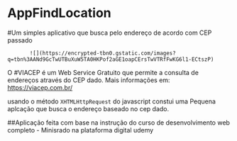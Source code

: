 # AppFindLocation
#Um simples aplicativo que busca pelo endereço de acordo com CEP passado

           ![](https://encrypted-tbn0.gstatic.com/images?q=tbn%3AANd9GcTwUTBuXuW5TA0HKPof2aGE1oapCErsTwVTRfFwKG6l1-ECtszP)

O #VIACEP é um Web Service Gratuito que permite a consulta de endereços através do CEP dado.
Mais informações em: <https://viacep.com.br/>

usando o método ```XHTMLHttpRequest``` do javascript constui uma Pequena aplcação que busca o endereço baseado no cep dado.

##Aplicação feita com base na instrução do curso de desenvolvimento web completo - Minisrado na plataforma digital udemy 
